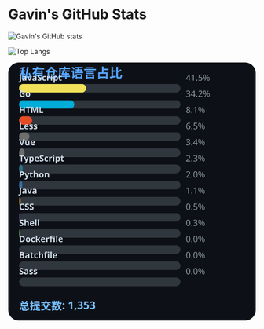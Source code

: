 # Gavin's GitHub Stats

![Gavin's GitHub stats](https://github-readme-stats.vercel.app/api?username=gavinhaydy&show_icons=true&theme=tokyonight)

![Top Langs](https://github-readme-stats.vercel.app/api/top-langs/?username=gavinhaydy&layout=compact)


















































































































<!-- PRIVATE_STATS_START -->
![私有仓库统计](./.github/private-stats.svg)
<!-- PRIVATE_STATS_END -->

















































































































